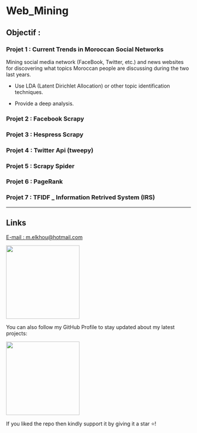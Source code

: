 # Web_Mining

## Objectif : 


### Projet 1 : Current Trends in Moroccan Social Networks ###

<p>
Mining social media network (FaceBook, Twitter, etc.) and news websites </br>
for discovering what topics Moroccan people are discussing during the two last years.  

- Use LDA (Latent Dirichlet Allocation) or other topic identification techniques.

- Provide a deep analysis.
</p>

### Projet 2 : Facebook Scrapy ###

### Projet 3 : Hespress Scrapy ###

### Projet 4 : Twitter Api (tweepy) ###

### Projet 5 : Scrapy Spider ###

### Projet 6 : PageRank ###

### Projet 7 : TFIDF _ Information Retrived System (IRS) ###

***

## Links

[E-mail : ](mailto:m.elkhou@hotmail.com) m.elkhou@hotmail.com

<a href="https://www.linkedin.com/in/m-elkhou/"><img src="https://github.com/m-elkhou/tools-/blob/master/svg/Connect-m-elkhou.svg" width=200px/></a>

You can also follow my GitHub Profile to stay updated about my latest projects:

<a href="https://github.com/m-elkhou/"><img src="https://github.com/m-elkhou/tools-/blob/master/svg/Follow-m-elkhou.svg" width=200px/></a>

If you liked the repo then kindly support it by giving it a star ⭐!
